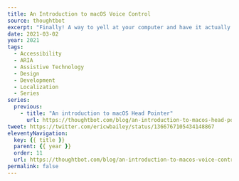 ```yaml
---
title: An Introduction to macOS Voice Control
source: thoughtbot
excerpt: "Finally! A way to yell at your computer and have it actually listen"
date: 2021-03-02
year: 2021
tags:
  - Accessibility
  - ARIA
  - Assistive Technology
  - Design
  - Development
  - Localization
  - Series
series:
  previous:
    - title: "An introduction to macOS Head Pointer"
      url: https://thoughtbot.com/blog/an-introduction-to-macos-head-pointer
tweet: https://twitter.com/ericwbailey/status/1366767105434148867
eleventyNavigation:
  key: {{ title }}
  parent: {{ year }}
  order: 11
  url: https://thoughtbot.com/blog/an-introduction-to-macos-voice-control
permalink: false
---
```

